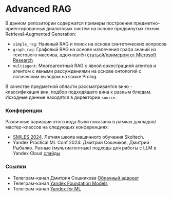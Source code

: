 # Advanced RAG

В данном репозитории содержатся примеры построения предметно-ориентированных диалоговых систем на основе продвинутых техник Retrieval-Augmented Generation:

* `simple_rag`: Наивный RAG и поиск на основе синтетических вопросов
* `graph_rag`: Графовый RAG на основе извлечения графа знаний из текстового массива, вдохновлён [статьей](https://arxiv.org/abs/2404.16130)/[примером от Microsoft Research](https://github.com/microsoft/GraphRAG)
* `multiagent`: Многоагентный RAG с явной оркестрацией агентов и агентом с явными рассуждениями на основе онтологий с логическим выводом на языке Prolog.

В качестве предметной области рассматривается вино - классификация вин, подбор подходящего вина к разным блюдам. Исходные данные находятся в директории `source`.

### Конференции

Различные вариации этого кода были показаны в рамках докладов/мастер-классов на следующих конференциях:

* [SMILES 2024](https://smiles.skoltech.ru/). Летняя школа машинного обучения Skoltech. 
* Yandex Practical ML Conf 2024: Дмитрий Сошников, Дмитрий Рыбалко. Разные (мультиагентные) подходы для работы с LLM в Yandex Cloud [слайды](https://speakerdeck.com/shwars/raznyie-multiaghientnyie-podkhody-dlia-raboty-s-llm-v-yandex-cloud)

### Ссылки

* Телеграм-канал Дмитрия Сошникова [Облачный адвокат](https://t.me/shwarsico)
* Телеграм-канал [Yandex Foundation Models](https://t.me/YFM_Community)
* Телеграм-канал [Yandex for ML](https://t.me/yandexforml)